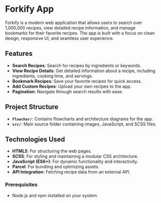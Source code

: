 # Forkify App

Forkify is a modern web application that allows users to search over 1,000,000 recipes, view detailed recipe information, and manage bookmarks for their favorite recipes. The app is built with a focus on clean design, responsive UI, and seamless user experience.

## Features

- **Search Recipes**: Search for recipes by ingredients or keywords.
- **View Recipe Details**: Get detailed information about a recipe, including ingredients, cooking time, and servings.
- **Bookmark Recipes**: Save your favorite recipes for quick access.
- **Add Custom Recipes**: Upload your own recipes to the app.
- **Pagination**: Navigate through search results with ease.

## Project Structure
- **`Flowchar/`**: Contains flowcharts and architecture diagrams for the app.
- **`src/`**: Main source folder containing images, JavaScript, and SCSS files.

## Technologies Used

- **HTML5**: For structuring the web pages.
- **SCSS**: For styling and maintaining a modular CSS architecture.
- **JavaScript (ES6+)**: For dynamic functionality and interactivity.
- **Parcel**: For bundling and optimizing assets.
- **API Integration**: Fetching recipe data from an external API.

### Prerequisites
- Node.js and npm installed on your system.
